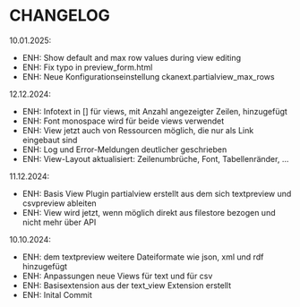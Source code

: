 # CHANGELOG

10.01.2025:

* ENH: Show default and max row values during view editing
* ENH: Fix typo in preview_form.html
* ENH: Neue Konfigurationseinstellung ckanext.partialview_max_rows

12.12.2024:

* ENH: Infotext in [] für views, mit Anzahl angezeigter Zeilen, hinzugefügt
* ENH: Font monospace wird für beide views verwendet
* ENH: View jetzt auch von Ressourcen möglich, die nur als Link eingebaut sind
* ENH: Log und Error-Meldungen deutlicher geschrieben
* ENH: View-Layout aktualisiert: Zeilenumbrüche, Font, Tabellenränder, ...

11.12.2024:

* ENH: Basis View Plugin partialview erstellt aus dem sich textpreview und csvpreview ableiten
* ENH: View wird jetzt, wenn möglich direkt aus filestore bezogen und nicht mehr über API

10.10.2024:

* ENH: dem textpreview weitere Dateiformate wie json, xml und rdf hinzugefügt
* ENH: Anpassungen neue Views für text und für csv
* ENH: Basisextension aus der text_view Extension erstellt
* ENH: Inital Commit